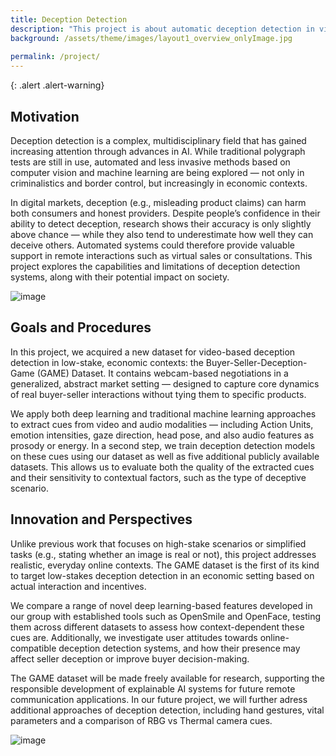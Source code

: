 ```yaml
---
title: Deception Detection
description: "This project is about automatic deception detection in video call situations, based on video and audio cues."
background: /assets/theme/images/layout1_overview_onlyImage.jpg
                                 
permalink: /project/
---
```


{: .alert .alert-warning}




## Motivation
Deception detection is a complex, multidisciplinary field that has gained increasing attention through advances in AI.
While traditional polygraph tests are still in use, automated and less invasive methods based on computer vision and machine learning are being explored — not only in criminalistics and border control, but increasingly in economic contexts.

In digital markets, deception (e.g., misleading product claims) can harm both consumers and honest providers. Despite people’s confidence in their ability to detect deception, research shows their accuracy is only slightly above chance — while they also tend to underestimate how well they can deceive others.
Automated systems could therefore provide valuable support in remote interactions such as virtual sales or consultations.
This project explores the capabilities and limitations of deception detection systems, along with their potential impact on society.

 <!-- gif can be used instead mp4, converter for example  https://ezgif.com/  -->
![image](/deception/assets/theme/images/samle_video.gif)

## Goals and Procedures
In this project, we acquired a new dataset for video-based deception detection in low-stake, economic contexts: the Buyer-Seller-Deception-Game (GAME) Dataset. 
It contains webcam-based negotiations in a generalized, abstract market setting — designed to capture core dynamics of real buyer-seller interactions without tying them to specific products.

We apply both deep learning and traditional machine learning approaches to extract cues from video and audio modalities — including Action Units, emotion intensities, gaze direction, head pose, and also audio features as prosody or energy.
In a second step, we train deception detection models on these cues using our dataset as well as five additional publicly available datasets. This allows us to evaluate both the quality of the extracted cues and their sensitivity to contextual factors, such as the type of deceptive scenario.

## Innovation and Perspectives
Unlike previous work that focuses on high-stake scenarios or simplified tasks (e.g., stating whether an image is real or not), this project addresses realistic, everyday online contexts.
The GAME dataset is the first of its kind to target low-stakes deception detection in an economic setting based on actual interaction and incentives.

We compare a range of novel deep learning-based features developed in our group with established tools such as OpenSmile and OpenFace, testing them across different datasets to assess how context-dependent these cues are.
Additionally, we investigate user attitudes towards online-compatible deception detection systems, and how their presence may affect seller deception or improve buyer decision-making.

The GAME dataset will be made freely available for research, supporting the responsible development of explainable AI systems for future remote communication applications.
In our future project, we will further adress additional approaches of deception detection,  including hand gestures, vital parameters and a comparison of RBG vs Thermal camera cues.

![image](/deception/assets/theme/images/dfg_logo_englisch_blau_en.gif)
